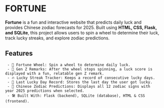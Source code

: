 # FORTUNE

**Fortune** is a fun and interactive website that predicts daily luck and provides Chinese zodiac forecasts for 2025. Built using **HTML, CSS, Flask, and SQLite**, this project allows users to spin a wheel to determine their luck, track lucky streaks, and explore zodiac predictions.

   ## Features
   
     - 🎡 Fortune Wheel: Spin a wheel to determine daily luck.
     - 💬 Gen Z Remarks: After the wheel stops spinning, a luck score is displayed with a fun, relatable gen Z remark.
     - 🔥 Lucky Streak Tracker: Keeps a record of consecutive lucky days.
     - 📅 Last Lucky Day Record: Stores the last day the user got lucky.
     - 🏮 Chinese Zodiac Predictions: Displays all 12 zodiac signs with year 2025 predictions when selected.
     - 🛠️ Built With: Flask (backend), SQLite (database), HTML & CSS (frontend).
    
